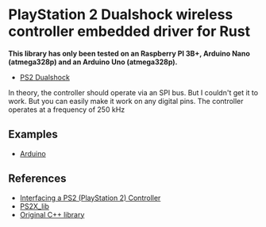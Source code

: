 # PlayStation 2 Dualshock wireless controller embedded driver for Rust
**This library has only been tested on an Raspberry PI 3B+, Arduino Nano (atmega328p) and an Arduino Uno (atmega328p).**
- [PS2 Dualshock](https://en.wikipedia.org/wiki/DualShock)

In theory, the controller should operate via an SPI bus. But I couldn't get it to work. But you can easily make it work on any digital pins.
The controller operates at a frequency of 250 kHz

## Examples
- [Arduino](todo)

## References
- [Interfacing a PS2 (PlayStation 2) Controller](https://store.curiousinventor.com/guides/PS2)
- [PS2X_lib](https://github.com/Lynxmotion/Arduino-PS2X?tab=readme-ov-file)
- [Original C++ library](http://www.billporter.info/?p=240)
